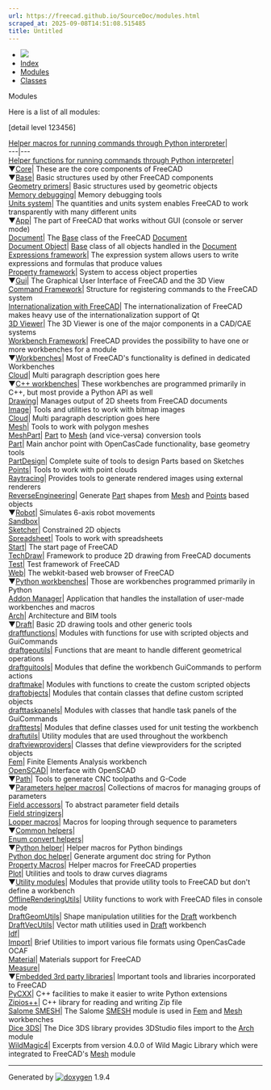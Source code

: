 ```yaml
---
url: https://freecad.github.io/SourceDoc/modules.html
scraped_at: 2025-09-08T14:51:08.515485
title: Untitled
---
```


  * [ ![](https://www.freecad.org/svg/logo-freecad.svg) ](https://freecadweb.org "FreeCAD")
  * [Index](index.html "Index")
  * [Modules](modules.html "Modules list")
  * [Classes](annotated.html "Annotated list")

Modules

Here is a list of all modules:

[detail level 123456]

[Helper macros for running commands through Python
interpreter](d6/d05/group__CommandMacros.html)|  
---|---  
[Helper functions for running commands through Python
interpreter](d4/d13/group__CommandFuncs.html)|  
▼[Core](d4/d68/group__CORE.html)| These are the core components of FreeCAD  
▼[Base](db/d3e/group__BASE.html)| Basic structures used by other FreeCAD
components  
[Geometry primers](dd/d3b/group__GeomPrimers.html)| Basic structures used by
geometric objects  
[Memory debugging](d4/d30/group__MemDebug.html)| Memory debugging tools  
[Units system](de/db4/group__Units.html)| The quantities and units system
enables FreeCAD to work transparently with many different units  
▼[App](d6/dd0/group__APP.html)| The part of FreeCAD that works without GUI
(console or server mode)  
[Document](de/da8/group__Document.html)| The [Base](db/d07/namespaceBase.html
"Basic structures used by other FreeCAD components \(C++ API\)") class of the
FreeCAD [Document](d1/d67/classDocument.html)  
[Document Object](d6/dd8/group__DocObject.html)|
[Base](db/d07/namespaceBase.html "Basic structures used by other FreeCAD
components \(C++ API\)") class of all objects handled in the
[Document](d1/d67/classDocument.html)  
[Expressions framework](d9/db1/group__Expression.html)| The expression system
allows users to write expressions and formulas that produce values  
[Property framework](de/d36/group__PropFrame.html)| System to access object
properties  
▼[Gui](df/dd1/group__GUI.html)| The Graphical User Interface of FreeCAD and
the 3D View  
[Command Framework](d0/d0a/group__commands.html)| Structure for registering
commands to the FreeCAD system  
[Internationalization with FreeCAD](de/dea/group__i18n.html)| The
internationalization of FreeCAD makes heavy use of the internationalization
support of Qt  
[3D Viewer](d8/d7d/group__View3D.html)| The 3D Viewer is one of the major
components in a CAD/CAE systems  
[Workbench Framework](d7/dc3/group__workbench.html)| FreeCAD provides the
possibility to have one or more workbenches for a module  
▼[Workbenches](d2/df2/group__WORKBENCHES.html)| Most of FreeCAD's
functionality is defined in dedicated Workbenches  
[Cloud](da/d52/group__TEMPLATE.html)| Multi paragraph description goes here  
▼[C++ workbenches](dd/d0c/group__CWORKBENCHES.html)| These workbenches are
programmed primarily in C++, but most provide a Python API as well  
[Drawing](df/d65/group__DRAWING.html)| Manages output of 2D sheets from
FreeCAD documents  
[Image](d6/d28/group__IMAGE.html)| Tools and utilities to work with bitmap
images  
[Cloud](da/d52/group__TEMPLATE.html)| Multi paragraph description goes here  
[Mesh](de/d56/group__MESH.html)| Tools to work with polygon meshes  
[MeshPart](db/d90/group__MESHPART.html)| [Part](d2/db9/namespacePart.html
"AttachExtensionh, .cpp contain a extension class to derive other features
from, to make them attachab...") to [Mesh](dc/d48/namespaceMesh.html "The
namespace of the Mesh Application layer library.") (and vice-versa) conversion
tools  
[Part](da/dc5/group__PART.html)| Main anchor point with OpenCasCade
functionality, base geometry tools  
[PartDesign](d7/d10/group__PARTDESIGN.html)| Complete suite of tools to design
Parts based on Sketches  
[Points](dd/dee/group__POINTS.html)| Tools to work with point clouds  
[Raytracing](db/dca/group__RAYTRACING.html)| Provides tools to generate
rendered images using external renderers  
[ReverseEngineering](d3/d98/group__REEN.html)| Generate
[Part](d2/db9/namespacePart.html "AttachExtensionh, .cpp contain a extension
class to derive other features from, to make them attachab...") shapes from
[Mesh](dc/d48/namespaceMesh.html "The namespace of the Mesh Application layer
library.") and [Points](d6/dac/namespacePoints.html) based objects  
▼[Robot](d6/d53/group__ROBOT.html)| Simulates 6-axis robot movements  
[Sandbox](d4/d70/group__SANDBOX.html)|  
[Sketcher](d6/db6/group__SKETCHER.html)| Constrained 2D objects  
[Spreadsheet](d7/dc8/group__SPREADSHEET.html)| Tools to work with spreadsheets  
[Start](db/dcd/group__START.html)| The start page of FreeCAD  
[TechDraw](d2/d55/group__TECHDRAW.html)| Framework to produce 2D drawing from
FreeCAD documents  
[Test](d9/d19/group__TEST.html)| Test framework of FreeCAD  
[Web](da/d25/group__WEB.html)| The webkit-based web browser of FreeCAD  
▼[Python workbenches](d1/d82/group__PYTHONWORKBENCHES.html)| Those are
workbenches programmed primarily in Python  
[Addon Manager](de/d45/group__ADDONMANAGER.html)| Application that handles the
installation of user-made workbenches and macros  
[Arch](df/dce/group__ARCH.html)| Architecture and BIM tools  
▼[Draft](d1/d35/group__DRAFT.html)| Basic 2D drawing tools and other generic
tools  
[draftfunctions](d2/d57/group__draftfunctions.html)| Modules with functions
for use with scripted objects and GuiCommands  
[draftgeoutils](d9/dfd/group__draftgeoutils.html)| Functions that are meant to
handle different geometrical operations  
[draftguitools](db/d6d/group__draftguitools.html)| Modules that define the
workbench GuiCommands to perform actions  
[draftmake](d5/d7f/group__draftmake.html)| Modules with functions to create
the custom scripted objects  
[draftobjects](de/de1/group__draftobjects.html)| Modules that contain classes
that define custom scripted objects  
[drafttaskpanels](d5/d89/group__drafttaskpanels.html)| Modules with classes
that handle task panels of the GuiCommands  
[drafttests](d8/dd4/group__drafttests.html)| Modules that define classes used
for unit testing the workbench  
[draftutils](de/d75/group__draftutils.html)| Utility modules that are used
throughout the workbench  
[draftviewproviders](d5/d24/group__draftviewproviders.html)| Classes that
define viewproviders for the scripted objects  
[Fem](dc/de2/group__FEM.html)| Finite Elements Analysis workbench  
[OpenSCAD](d3/dd7/group__OPENSCAD.html)| Interface with OpenSCAD  
▼[Path](dc/db4/group__PATH.html)| Tools to generate CNC toolpaths and G-Code  
▼[Parameters helper macros](dc/dbe/group__ParamHelper.html)| Collections of
macros for managing groups of parameters  
[Field accessors](d2/dab/group__ParamAccessor.html)| To abstract parameter
field details  
[Field stringizers](d0/db4/group__ParamStringizer.html)|  
[Looper macros](dc/d97/group__ParamLooper.html)| Macros for looping through
sequence to parameters  
▼[Common helpers](d7/d78/group__ParamCommon.html)|  
[Enum convert helpers](dc/dd3/group__ParamEnumHelper.html)|  
▼[Python helper](de/df2/group__ParamPy.html)| Helper macros for Python
bindings  
[Python doc helper](da/d6a/group__ParamDoc.html)| Generate argument doc string
for Python  
[Property Macros](d1/d20/group__ParamProperty.html)| Helper macros for FreeCAD
properties  
[Plot](dc/dca/group__PLOT.html)| Utilities and tools to draw curves diagrams  
▼[Utility modules](da/d56/group__UTILITIES.html)| Modules that provide utility
tools to FreeCAD but don't define a workbench  
[OfflineRenderingUtils](d4/d5a/group__OFFLINERENDERINGUTILS.html)| Utility
functions to work with FreeCAD files in console mode  
[DraftGeomUtils](de/d33/group__DRAFTGEOMUTILS.html)| Shape manipulation
utilities for the [Draft](d4/d1a/namespaceDraft.html) workbench  
[DraftVecUtils](dc/dc3/group__DRAFTVECUTILS.html)| Vector math utilities used
in [Draft](d4/d1a/namespaceDraft.html) workbench  
[Idf](de/d9a/group__IDF.html)|  
[Import](d2/d5a/group__IMPORT.html)| Brief Utilities to import various file
formats using OpenCasCade OCAF  
[Material](d4/d42/group__MATERIAL.html)| Materials support for FreeCAD  
[Measure](dd/d96/group__MEASURE.html)|  
▼[Embedded 3rd party libraries](d0/dd8/group__EMBEDDED.html)| Important tools
and libraries incorporated to FreeCAD  
[PyCXX](d9/daa/group__PYCXX.html)| C++ facilities to make it easier to write
Python extensions  
[Zipios++](d7/db6/group__ZIPIOS.html)| C++ library for reading and writing Zip
file  
[Salome SMESH](d5/d42/group__SMESH.html)| The Salome
[SMESH](d9/d7d/namespaceSMESH.html) module is used in
[Fem](dd/d72/namespaceFem.html) and [Mesh](dc/d48/namespaceMesh.html "The
namespace of the Mesh Application layer library.") workbenches  
[Dice 3DS](df/da6/group__DICE3DS.html)| The Dice 3DS library provides 3DStudio
files import to the [Arch](df/dc6/namespaceArch.html) module  
[WildMagic4](d5/d8a/group__WM4.html)| Excerpts from version 4.0.0 of Wild
Magic Library which were integrated to FreeCAD's
[Mesh](dc/d48/namespaceMesh.html "The namespace of the Mesh Application layer
library.") module  
  
* * *

Generated by [![doxygen](doxygen.svg)](https://www.doxygen.org/index.html)
1.9.4

